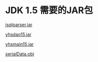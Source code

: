 # JDK 1.5 需要的JAR包 #
<a href='http://eeplat.googlecode.com/files/jsqlparser.jar'>jsqlparser.jar</a>

<a href='http://eeplat.googlecode.com/files/yhsdao15.jar'>yhsdao15.jar</a>

<a href='http://eeplat.googlecode.com/files/yhsmain15.jar'>yhsmain15.jar</a>

<a href='http://eeplat.googlecode.com/files/serialData.obj'>serialData.obj</a>